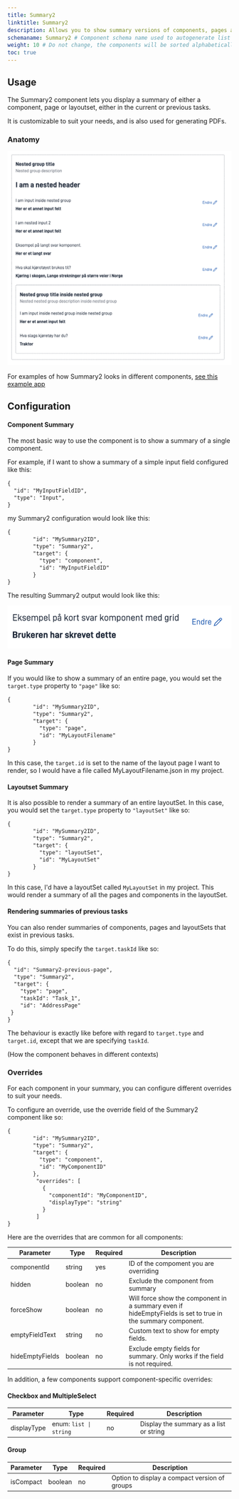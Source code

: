 ```yaml
---
title: Summary2
linktitle: Summary2
description: Allows you to show summary versions of components, pages and layoutsets
schemaname: Summary2 # Component schema name used to autogenerate list of properties from json schema (replace with appropriate component name)
weight: 10 # Do not change, the components will be sorted alphabetically
toc: true
---
```



## Usage

The Summary2 component lets you display a summary of either a component, page or layoutset, either in the current or previous tasks.

It is customizable to suit your needs, and is also used for generating PDFs. 

### Anatomy

![Summary2](./summary2.png "Example of Summary2 components inside groups")

For examples of how Summary2 looks in different components, [see this example app](https://ttd.apps.tt02.altinn.no/ttd/component-library)


## Configuration

#### Component Summary

The most basic way to use the component is to show a summary of a single component.

For example, if I want to show a summary of a simple input field configured like this:

```json{hl_lines="6-"}
{
  "id": "MyInputFieldID",
  "type": "Input",
}
```

my Summary2 configuration would look like this:

```json{hl_lines="6-"}
{
        "id": "MySummary2ID",
        "type": "Summary2",
        "target": {
          "type": "component",
          "id": "MyInputFieldID"
        }
}
```
The resulting Summary2 output would look like this:

![Summary2](./examplesummary.png "Example of Summary2 components inside groups")

#### Page Summary

If you would like to show a summary of an entire page, you would set the ```target.type``` property to ```"page"``` like so:

```json{hl_lines="6-"}
{
        "id": "MySummary2ID",
        "type": "Summary2",
        "target": {
          "type": "page",
          "id": "MyLayoutFilename"
        }
}
```

In this case, the ```target.id``` is set to the name of the layout page I want to render, so I would have a file called MyLayoutFilename.json in my project.

#### Layoutset Summary

It is also possible to render a summary of an entire layoutSet. In this case, you would set the ```target.type``` property to ```"layoutSet"``` like so:

```json{hl_lines="6-"}
{
        "id": "MySummary2ID",
        "type": "Summary2",
        "target": {
          "type": "layoutSet",
          "id": "MyLayoutSet"
        }
}
```

In this case, I'd have a layoutSet called ```MyLayoutSet``` in my project.
This would render a summary of all the pages and components in the layoutSet.

#### Rendering summaries of previous tasks

You can also render summaries of components, pages and layoutSets that exist in previous tasks.

To do this, simply specify the ```target.taskId``` like so:

```json{hl_lines="6-"}
{
  "id": "Summary2-previous-page",
  "type": "Summary2",
  "target": {
    "type": "page",
    "taskId": "Task_1",
    "id": "AddressPage"
 }
}
```

The behaviour is exactly like before with regard to ```target.type``` and ```target.id```, except that we are specifying ```taskId```.

(How the component behaves in different contexts)

### Overrides

For each component in your summary, you can configure different overrides to suit your needs.

To configure an override, use the override field of the Summary2 component like so:

```json{hl_lines="6-"}
{
        "id": "MySummary2ID",
        "type": "Summary2",
        "target": {
          "type": "component",
          "id": "MyComponentID"
        },
         "overrides": [
           {
             "componentId": "MyComponentID",
             "displayType": "string"
           }
         ]
}
```

Here are the overrides that are common for all components:

| Parameter       | Type    | Required | Description                                                                                                 |
|-----------------|---------|----------|-------------------------------------------------------------------------------------------------------------|
| componentId     | string  | yes      | ID of the compoment you are overriding                                                                      |
| hidden          | boolean | no       | Exclude the component from summary                                                                          |
| forceShow       | boolean | no       | Will force show the component in a summary even if hideEmptyFields is set to true in the summary component. |
| emptyFieldText  | string  | no       | Custom text to show for empty fields.                                                                       |
| hideEmptyFields | boolean | no       | Exclude empty fields for summary. Only works if the field is not required.                                  |

In addition, a few components support component-specific overrides:

#### Checkbox and MultipleSelect

| Parameter       | Type                       | Required | Description                             |
|-----------------|----------------------------|----------|-----------------------------------------|
| displayType     | enum: ```list \| string``` | no       | Display the summary as a list or string |

#### Group

| Parameter       | Type    | Required | Description                                   |
|-----------------|---------|----------|-----------------------------------------------|
| isCompact     | boolean | no       | Option to display a compact version of groups |